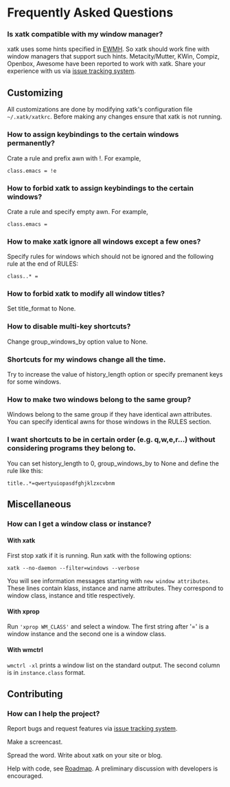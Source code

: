 # Frequently Asked Questions

### Is xatk compatible with my window manager?

xatk uses some hints specified in
[EWMH](http://standards.freedesktop.org/wm-spec/wm-spec-latest.html). So xatk
should work fine with window managers that support such hints. Metacity/Mutter,
KWin, Compiz, Openbox, Awesome have been reported to work with xatk. Share your
experience with us via [issue tracking system](https://github.com/vlevit/xatk/issues).

## Customizing

All customizations are done by modifying xatk's configuration file
`~/.xatk/xatkrc`. Before making any changes ensure that xatk is not running.

### How to assign keybindings to the certain windows permanently?

Crate a rule and prefix awn with !. For example,

    class.emacs = !e

### How to forbid xatk to assign keybindings to the certain windows?

Crate a rule and specify empty awn. For example,

    class.emacs =

### How to make xatk ignore all windows except a few ones?

Specify rules for windows which should not be ignored and the following rule at
the end of RULES:

    class..* =

### How to forbid xatk to modify all window titles?

Set title\_format to None.

### How to disable multi-key shortcuts?

Change group\_windows\_by option value to None.

### Shortcuts for my windows change all the time.

Try to increase the value of history\_length option or specify premanent keys for
some windows.

### How to make two windows belong to the same group?

Windows belong to the same group if they have identical awn attributes.
You can specify identical awns for those windows in the RULES section.

### I want shortcuts to be in certain order (e.g. q,w,e,r...) without considering programs they belong to.

You can set history\_length to 0, group\_windows\_by to None and
define the rule like this:

    title..*=qwertyuiopasdfghjklzxcvbnm

## Miscellaneous

### How can I get a window class or instance?

#### With xatk ####

First stop xatk if it is running. Run xatk with the following options:

    xatk --no-daemon --filter=windows --verbose

You will see information messages starting with `new window attributes`. These
lines contain klass, instance and name attributes. They correspond to window
class, instance and title respectively.

#### With xprop ####

Run `'xprop WM_CLASS'` and select a window. The first string after '=' is a window
instance and the second one is a window class.

#### With wmctrl ####

`wmctrl -xl` prints a window list on the standard output. The second
column is in `instance.class` format.

## Contributing

### How can I help the project?

Report bugs and request features via [issue tracking system](http://code.google.com/p/xatk/issues/list).

Make a screencast.

Spread the word. Write about xatk on your site or blog.

Help with code, see [Roadmap](Roadmap.md). A preliminary discussion with developers is
encouraged.
